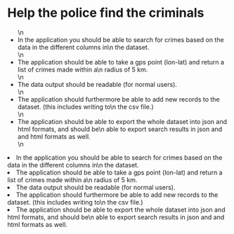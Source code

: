 # Help the police find the criminals
<ul>\n            <li>In the application you should be able to search for crimes based on the data in the different columns in\n                the dataset.</li>\n            <li>The application should be able to take a gps point (lon-lat) and return a list of crimes made within a\n                radius of 5 km.</li>\n            <li>The data output should be readable (for normal users).</li>\n            <li>The application should furthermore be able to add new records to the dataset. (this includes writing to\n                the csv file.)</li>\n            <li>The application should be able to export the whole dataset into json and html formats, and should be\n                able to export search results in json and and html formats as well. </li>\n        </ul><li>In the application you should be able to search for crimes based on the data in the different columns in\n                the dataset.</li><li>The application should be able to take a gps point (lon-lat) and return a list of crimes made within a\n                radius of 5 km.</li><li>The data output should be readable (for normal users).</li><li>The application should furthermore be able to add new records to the dataset. (this includes writing to\n                the csv file.)</li><li>The application should be able to export the whole dataset into json and html formats, and should be\n                able to export search results in json and and html formats as well. </li>